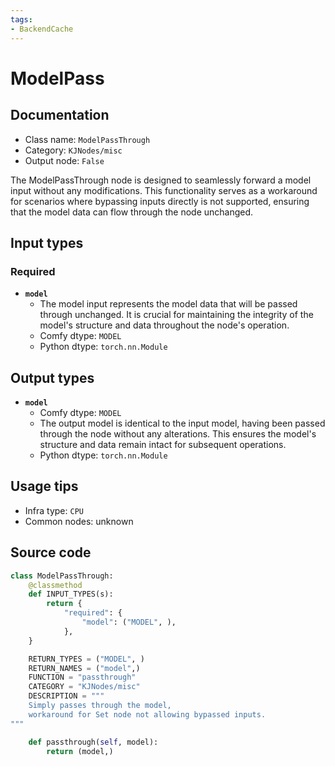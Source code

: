 ```yaml
---
tags:
- BackendCache
---
```


# ModelPass
## Documentation
- Class name: `ModelPassThrough`
- Category: `KJNodes/misc`
- Output node: `False`

The ModelPassThrough node is designed to seamlessly forward a model input without any modifications. This functionality serves as a workaround for scenarios where bypassing inputs directly is not supported, ensuring that the model data can flow through the node unchanged.
## Input types
### Required
- **`model`**
    - The model input represents the model data that will be passed through unchanged. It is crucial for maintaining the integrity of the model's structure and data throughout the node's operation.
    - Comfy dtype: `MODEL`
    - Python dtype: `torch.nn.Module`
## Output types
- **`model`**
    - Comfy dtype: `MODEL`
    - The output model is identical to the input model, having been passed through the node without any alterations. This ensures the model's structure and data remain intact for subsequent operations.
    - Python dtype: `torch.nn.Module`
## Usage tips
- Infra type: `CPU`
- Common nodes: unknown


## Source code
```python
class ModelPassThrough:
    @classmethod
    def INPUT_TYPES(s):
        return {
            "required": {
                "model": ("MODEL", ),
            }, 
    }

    RETURN_TYPES = ("MODEL", )
    RETURN_NAMES = ("model",)
    FUNCTION = "passthrough"
    CATEGORY = "KJNodes/misc"
    DESCRIPTION = """
    Simply passes through the model,
    workaround for Set node not allowing bypassed inputs.
"""

    def passthrough(self, model):
        return (model,)

```
